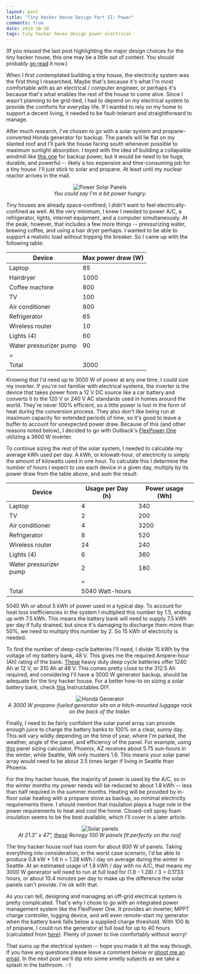```yaml
---
layout: post
title: "Tiny Hacker House Design Part II: Power"
comments: true
date: 2014-10-30
tags: tiny hacker house design power electrical
---
```


(If you missed the last post highlighting the major design choices for the tiny
hacker house, this one may be a little out of context. You should probably
<a href="{% post_url 2014-10-22-tiny-hacker-house-design-part-i-overview %}">
go read</a> it now.)

When I first contemplated building a tiny house, the electricity system was the
first thing I researched. Maybe that's because it's what I'm most comfortable
with as an electrical / computer engineer, or perhaps it's because that's what
enables the rest of the house to come alive. Since I wasn't planning to be
grid-tied, I had to depend on my electrical system to provide the comforts for
everyday life. If I wanted to rely on my home to support a decent living, it
needed to be fault-tolerant and straightforward to manage.

After much research, I've chosen to go with a solar system and
propane-converted Honda generator for backup. The panels will lie flat on my
slanted roof and I'll park the house facing south whenever possible to maximum
sunlight absorption. I toyed with the idea of building a collapsible windmill
like [this one](http://windpax.com) for backup power, but it would be need to
be huge, durable, and powerful -- likely a too expensive and time-consuming job
for a tiny house. I'll just stick to solar and propane. At least until my
nuclear reactor arrives in the mail.

<center>
  <img src="/img/power-panels.png" alt="Power Solar Panels">
  <div class="caption">
    <i>
      You could say I'm a bit power hungry.
    </i>
  </div>
</center>

Tiny houses are already space-confined; I didn't want to feel
electrically-confined as well. At the very minimum, I knew I needed to power
A/C, a refrigerator, lights, internet equipment, and a computer simultaneously.
At the peak, however, that includes a few more things -- pressurizing water,
brewing coffee, and using a hair dryer perhaps. I wanted to be able to support
a realistic load without tripping the breaker. So I came up with the following
table:

Device | Max power draw (W)
-|-
Laptop | 85
Hairdryer | 1000
Coffee machine | 800
TV | 100
Air conditioner | 800
Refrigerator | 65
Wireless router | 10
Lights (4) | 60
Water pressurizer pump | 90
|=
Total | 3000

Knowing that I'd need up to 3000 W of power at any one time, I could size my
inverter. If you're not familiar with electrical systems, the inverter is the
device that takes power from a 12 V DC source like a car battery and converts
it to the 120 V or 240 V AC standards used in homes around the world. They're
never 100% efficient, so a little power is lost in the form of heat during the
conversion process. They also don't like being run at maximum capacity for
extended periods of time, so it's good to leave a buffer to account for
unexpected power draw. Because of this (and other reasons noted below), I decided
to go with Outback's [FlexPower
One](http://www.outbackpower.com/outback-products/integrated-systems/item/flexpower-one?category_id=441)
utilizing a 3600 W inverter.

To continue sizing the rest of the solar system, I needed to calculate my
average kWh used per day. A kWh, or kilowatt-hour, of electricity is simply the
amount of kilowatts used in one hour. To calculate this I determine the number
of hours I expect to use each device in a given day, multiply by its power draw
from the table above, and sum the result:

Device | Usage per Day (h) | Power usage (Wh)
-|-|-
Laptop | 4 | 340 
TV | 2 | 200
Air conditioner | 4 | 3200
Refrigerator | 8 | 520 
Wireless router | 24 | 240
Lights (4) | 6 | 360
Water pressurizer pump | 2 | 180
||=
|Total | 5040 Watt-hours

5040 Wh or about 5 kWh of power used in a typical day. To account for heat loss
inefficiencies in the system I multiplied this number by 1.5, ending up with
7.5 kWh. This means the battery bank will need to supply 7.5 kWh per day if
fully drained, but since it's damaging to discharge them more than 50%, we need
to multiply this number by 2. So 15 kWh of electricity is needed.

To find the number of deep-cycle batteries I'll need, I divide 15 kWh by the
voltage of my battery bank, 48 V. This gives me the required Ampere-hour (Ah)
rating of the bank.  [These](http://www.amzn.com/B00DDZ2H6E) heavy duty deep
cycle batteries offer 1240 Ah at 12 V, or 310 Ah at 48 V. This comes pretty
close to the 312.5 Ah required, and considering I'll have a 3000 W generator
backup, should be adequate for the tiny hacker house. For a better how-to on
sizing a solar battery bank, check
[this](http://www.instructables.com/id/How-to-Size-Your-Off-Grid-Solar-Batteries-1/)
Instructables DIY.

<center>
  <img src="/img/power-generator.png" alt="Honda Generator">
  <div class="caption">
    <i>
      A 3000 W propane-fueled generator sits on a hitch-mounted luggage rack on
the back of the trailer.
    </i>
  </div>
</center>

Finally, I need to be fairly confident the solar panel array can provide enough
juice to charge the battery banks to 100% on a clear, sunny day. This will vary
wildly depending on the time of year, where I'm parked, the weather, angle of
the panel, and efficiency of the panel. For example, using
[this](http://www.sunsoglobal.com/calculator.html) panel sizing calculator,
Phoenix, AZ receives about 5.75 sun-hours in the winter, while Seattle, WA only
musters 1.6. This means your solar panel array would need to be about 3.5 times
larger if living in Seattle than Phoenix.

For the tiny hacker house, the majority of power is used by the A/C, so in the
winter months my power needs will be reduced to about 1.8 kWh -- less than half
required in the summer months.  Heating will be provided by in-floor solar
heating with a propane stove as backup, so minimal electricity requirements
there. I should mention that insulation plays a huge role in the power
requirements to heat and cool the home. Closed-cell spray foam insulation seems
to be the best available, which I'll cover in a later article.

<center>
  <img src="/img/power-panels2.png" alt="Solar panels">
  <div class="caption">
    <i>
      At 21.3" x 47", <a href="http://amzn.com/B009Z6CW7O">these</a> Renogy 100
W panels fit perfectly on the roof.
    </i>
  </div>
</center>

The tiny hacker house roof has room for about 800 W of panels. Taking
everything into consideration, in the worst case scenario, I'd be able to
produce 0.8 kW * 1.6 h = 1.28 kWh / day on average during the winter in
Seattle. At an estimated usage of 1.8 kWh / day with no A/C, that means my 3000
W generator will need to run at full load for (1.8 - 1.28) / 3 = 0.1733 hours,
or about 10.4 minutes per day to make up the difference the solar panels can't
provide. I'm ok with that.

As you can tell, designing and managing an off-grid electrical system is pretty
complicated. That's why I chose to go with an integrated power management
system like the FlexPower One. It provides an inverter, MPPT charge controller,
logging device, and will even remote-start my generator when the battery bank
falls below a supplied charge threshold. With 100 lb of propane, I could run
the generator at full load for up to 40 hours (calculated from
[here](http://www.yamaha-propane-natural-gas-generators.com/fuel_consumption.htm)).
Plenty of power to live comfortably without worry!

That sums up the electrical system -- hope you made it all the way
through. If you have any questions please leave a comment below or [shoot me an
email](mailto:contact@modernbedou.in). In the next post we'll dip into some
smelly subjects as we take a splash in the bathroom. :-)
